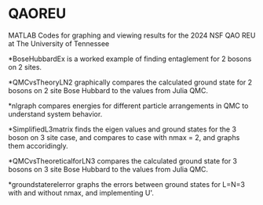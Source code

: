 # QAOREU
MATLAB Codes for graphing and viewing results for the 2024 NSF QAO REU at The University of Tennessee

*BoseHubbardEx is a worked example of finding entaglement for 2 bosons on 2 sites.

*QMCvsTheoryLN2 graphically compares the calculated ground state for 2 bosons on 2 site Bose Hubbard to the values from Julia QMC.

*nlgraph compares energies for different particle arrangements in QMC to understand system behavior.

*SimplifiedL3matrix finds the eigen values and ground states for the 3 boson on 3 site case, and compares to case with nmax = 2, and graphs them accoridingly.

*QMCvsTheoreticalforLN3 compares the calculated ground state for 3 bosons on 3 site Bose Hubbard to the values from Julia QMC.

*groundstaterelerror graphs the errors between ground states for L=N=3 with and without nmax, and implementing U'.
